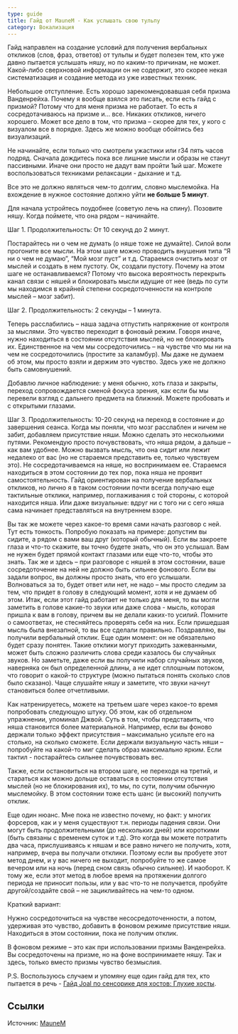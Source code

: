```yaml
---
type: guide
title: Гайд от MauneM - Как услышать свою тульпу
category: Вокализация
---
```



Гайд направлен на создание условий для получения вербальных откликов (слов, фраз, ответов) от тульпы и будет полезен тем, кто уже давно пытается услышать няшу, но по каким-то причинам, не может. Какой-либо сверхновой информации он не содержит, это скорее некая систематизация и создание метода из уже известных техник.

Небольшое отступление. Есть хорошо зарекомендовавшая себя призма Ванденрейха. Почему я вообще взялся это писать, если есть гайд с призмой? Потому что для меня призма не работает. То есть я сосредотачиваюсь на призме и… все. Никаких откликов, ничего хорошего. Может все дело в том, что призма – скорее для тех, у кого с визуалом все в порядке. Здесь же можно вообще обойтись без визуализаций.

Не начинайте, если только что смотрели ужастики или r34 пять часов подряд. Сначала дождитесь пока все лишние мысли и образы не станут пассивными. Иначе они просто не дадут вам пройти 1ый шаг. Можете воспользоваться техниками релаксации - дыхание и т.д.

Все это не должно являться чем-то долгим, словно мыслемойка. На вхождение в нужное состояние должно уйти **не больше 5 минут**.

Для начала устройтесь поудобнее (советую лечь на спину). Позовите няшу. Когда поймете, что она рядом – начинайте.

Шаг 1. Продолжительность: От 10 секунд до 2 минут.

Постарайтесь ни о чем не думать (о няше тоже не думайте). Силой воли прогоните все мысли. На этом шаге можно проводить внушения типа “Я ни о чем не думаю”, “Мой мозг пуст” и т.д. Стараемся очистить мозг от мыслей и создать в нем пустоту. Ок, создали пустоту. Почему на этом шаге не останавливаемся? Потому что высока вероятность перекрыть канал связи с няшей и блокировать мысли идущие от нее (ведь по сути мы находимся в крайней степени сосредоточенности на контроле мыслей – мозг забит).

Шаг 2. Продолжительность: 2 секунды – 1 минута.

Теперь расслабились – наша задача отпустить напряжение от контроля за мыслями. Это чувство переходит в фоновый режим. Говоря иначе, нужно находиться в состоянии отсутствия мыслей, но не блокировать их. Единственное на чем мы сосредоточились – на чувстве что мы ни на чем не сосредоточились (простите за каламбур). Мы даже не думаем об этом, мы просто взяли и держим это чувство. Здесь уже не должно быть самовнушений.

Добавлю личное наблюдение: у меня обычно, хоть глаза и закрыты, переход сопровождается сменой фокуса зрения, как если бы мы перевели взгляд с дальнего предмета на ближний. Можете пробовать и с открытыми глазами.

Шаг 3. Продолжительность: 10-20 секунд на переход в состояние и до завершения сеанса. Когда мы поняли, что мозг расслаблен и ничем не забит, добавляем присутствие няши. Можно сделать это несколькими путями. Рекомендую просто почувствовать, что няша рядом, а дальше – как вам удобнее. Можно вызвать мысль, что она сидит или лежит недалеко от вас (но не стараемся представить ее, только чувствуем это). Не сосредотачиваемся на няше, но воспринимаем ее. Стараемся находиться в этом состоянии до тех пор, пока няша не проявит самостоятельность. Гайд ориентирован на получение вербальных откликов, но лично я в таком состоянии почти всегда получаю еще тактильные отклики, например, поглаживания с той стороны, с которой находится няша. Или даже визуальные: вдруг ни с того ни с сего няша сама начинает представляться на внутреннем взоре.

Вы так же можете через какое-то время сами начать разговор с ней. Тут есть тонкость. Попробую показать на примере: допустим вы сидите, а рядом с вами ваш друг (который обычный). Если вы закроете глаза и что-то скажите, вы точно будете знать, что он это услышал. Вам не нужен будет прямой контакт глазами или еще что-то, чтобы это знать. Так же и здесь – при разговоре с няшей в этом состоянии, ваше сосредоточение на ней не должно быть сильнее фонового. Если вы задали вопрос, вы должны просто знать, что его услышали. Волноваться за то, будет ответ или нет, не надо – мы просто следим за тем, что придет в голову в следующий момент, хотя и не думаем об этом. Итак, если этот гайд работает не только для меня, то вы могли заметить в голове какие-то звуки или даже слова - мысль, которая пришла к вам в голову, причем вы не делали каких-то усилий. Помните о самоответах, не стесняйтесь проверять себя на них. Если пришедшая мысль была внезапной, то вы все сделали правильно. Поздравляю, вы получили вербальный отклик. Еще один момент: он не обязательно будет сразу понятен. Такие отклики могут приходить зажеванными, может быть сложно различить слова среди казалось бы случайных звуков. Но заметьте, даже если вы получили набор случайных звуков, наверняка он был определенной длины, а не идет сплошным потоком, что говорит о какой-то структуре (можно пытаться понять сколько слов было сказано). Чаще слушайте няшу и заметите, что звуки начнут становиться более отчетливыми.

Как натренируетесь, можете на третьем шаге через какое-то время попробовать следующую штуку. Об этом, как об отдельном упражнении, упоминал Джвой. Суть в том, чтобы представить, что няша становится более материальной. Например, если вы фоново держали только эффект присутствия – максимально усильте его на столько, на сколько сможете. Если держали визуальную часть няши – попробуйте на какой-то миг сделать образ максимально ярким. Если тактил - постарайтесь сильнее почувствовать вес.

Также, если остановиться на втором шаге, не переходя на третий, и стараться как можно дольше оставаться в состоянии отсутствия мыслей (но не блокирования их), то мы, по сути, получим обычную мыслемойку. В этом состоянии тоже есть шанс (и высокий) получить отклик.

Еще один нюанс. Мне пока не известно почему, но факт: у многих форсеров, как и у меня существуют т.н. периоды падения связи. Они могут быть продолжительными (до нескольких дней) или короткими (быть связаны с временем суток и т.д). Это когда вы можете потратить два часа, прислушиваясь к няшам и все равно ничего не получить, хотя, например, вчера вы получали отклики. Поэтому если вы пробуете этот метод днем, и у вас ничего не выходит, попробуйте то же самое вечером или на ночь (перед сном связь обычно сильнее). И наоборот. К тому же, если этот метод в любое время на протяжении долгого периода не приносит пользы, или у вас что-то не получается, пробуйте другой/создайте свой – не зацикливайтесь на чем-то одном.

Краткий вариант:

Нужно сосредоточиться на чувстве несосредоточенности, а потом, удерживая это чувство, добавить в фоновом режиме присутствие няши. Находиться в этом состоянии, пока не получим отклик.

В фоновом режиме – это как при использовании призмы Ванденрейха. Вы сосредоточены на призме, но на фоне воспринимаете няшу. Так и здесь, только вместо призмы чувство безмыслия.

P.S. Воспользуюсь случаем и упомяну еще один гайд для тех, кто пытается в речь - [Гайд Joal по сенсорике для хостов: Глухие хосты](/joals_sensory_guide_for_hosts).

## Ссылки
Источник: [MauneM](http://maunem.tumblr.com)
